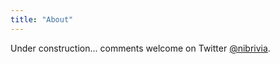 ```yaml
---
title: "About"
--- 
```


Under construction... comments welcome on Twitter [@nibrivia](https://twitter.com/nibrivia).

<!-- Olivia Brode-Roger is an MIT student, and R user. She has other interests such as cooking, biking, and writing. -->

<!-- This blog is also part of the [fantastic R-bloggers aggregator](https://www.r-bloggers.com/). I highly recommend checking it regularly: it has exposed me to a multitude of new tecniques, styles and libraries that are now part of my daily workflow. [Check it out!](https://www.r-bloggers.com/) -->
